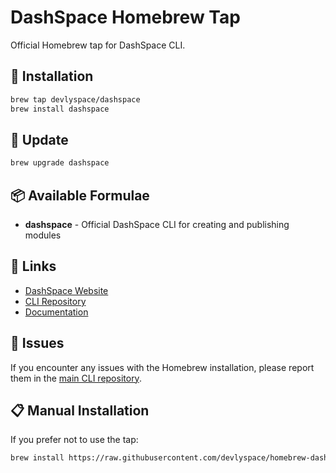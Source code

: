 # DashSpace Homebrew Tap

Official Homebrew tap for DashSpace CLI.

## 🍺 Installation

```bash
brew tap devlyspace/dashspace
brew install dashspace
```

## 🔄 Update

```bash
brew upgrade dashspace
```

## 📦 Available Formulae

- **dashspace** - Official DashSpace CLI for creating and publishing modules

## 🔗 Links

- [DashSpace Website](https://dashspace.space)
- [CLI Repository](https://github.com/devlyspace/cli)
- [Documentation](https://docs.dashspace.space)

## 🐛 Issues

If you encounter any issues with the Homebrew installation, please report them in the [main CLI repository](https://github.com/devlyspace/cli/issues).

## 📋 Manual Installation

If you prefer not to use the tap:

```bash
brew install https://raw.githubusercontent.com/devlyspace/homebrew-dashspace/main/Formula/dashspace.rb
```
